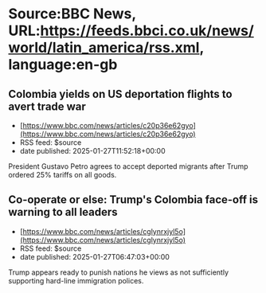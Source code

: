 # Source:BBC News, URL:https://feeds.bbci.co.uk/news/world/latin_america/rss.xml, language:en-gb

## Colombia yields on US deportation flights to avert trade war
 - [https://www.bbc.com/news/articles/c20p36e62gyo](https://www.bbc.com/news/articles/c20p36e62gyo)
 - RSS feed: $source
 - date published: 2025-01-27T11:52:18+00:00

President Gustavo Petro agrees to accept deported migrants after Trump ordered 25% tariffs on all goods.

## Co-operate or else: Trump's Colombia face-off is warning to all leaders
 - [https://www.bbc.com/news/articles/cglynrxjyl5o](https://www.bbc.com/news/articles/cglynrxjyl5o)
 - RSS feed: $source
 - date published: 2025-01-27T06:47:03+00:00

Trump appears ready to punish nations he views as not sufficiently supporting hard-line immigration polices.

